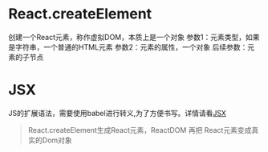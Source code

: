 <!--
 * @Author: luoxi
 * @LastEditTime: 2022-02-01 13:15:02
 * @LastEditors: your name
 * @Description: 
-->
# React.createElement
创建一个React元素，称作虚拟DOM，本质上是一个对象
参数1：元素类型，如果是字符串，一个普通的HTML元素
参数2：元素的属性，一个对象
后续参数：元素的子节点

# JSX
JS的扩展语法，需要使用babel进行转义,为了方便书写。详情请看[JSX](./JSX.md)  

> React.createElement生成React元素，ReactDOM 再把 React元素变成真实的Dom对象